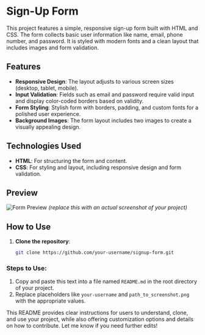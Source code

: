 # Sign-Up Form

This project features a simple, responsive sign-up form built with HTML and CSS. The form collects basic user information like name, email, phone number, and password. It is styled with modern fonts and a clean layout that includes images and form validation.

## Features

- **Responsive Design**: The layout adjusts to various screen sizes (desktop, tablet, mobile).
- **Input Validation**: Fields such as email and password require valid input and display color-coded borders based on validity.
- **Form Styling**: Stylish form with borders, padding, and custom fonts for a polished user experience.
- **Background Images**: The form layout includes two images to create a visually appealing design.

## Technologies Used

- **HTML**: For structuring the form and content.
- **CSS**: For styling and layout, including responsive design and form validation.

## Preview

![Form Preview](path_to_screenshot.png) *(replace this with an actual screenshot of your project)*

## How to Use

1. **Clone the repository**:
   ```bash
   git clone https://github.com/your-username/signup-form.git

### Steps to Use:
1. Copy and paste this text into a file named `README.md` in the root directory of your project.
2. Replace placeholders like `your-username` and `path_to_screenshot.png` with the appropriate values.

This README provides clear instructions for users to understand, clone, and use your project, while also offering customization options and details on how to contribute. Let me know if you need further edits!
